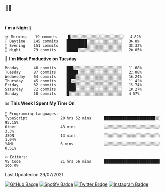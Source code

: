 ### 🤙🍺

<!-- <a href="https://github-readme-stats.vercel.app/api?username=hzak2xx&count_private=true&show_icons=true&theme=dracula">
  <img align="center" src="https://github-readme-stats.vercel.app/api?username=hzak2xx&count_private=true&show_icons=true&theme=dracula" />
</a>
</br> -->
</br>

<!--START_SECTION:waka-->
**I'm a Night 🦉** 

```text
🌞 Morning    19 commits     █░░░░░░░░░░░░░░░░░░░░░░░░   4.82% 
🌆 Daytime    145 commits    █████████░░░░░░░░░░░░░░░░   36.8% 
🌃 Evening    151 commits    █████████░░░░░░░░░░░░░░░░   38.32% 
🌙 Night      79 commits     █████░░░░░░░░░░░░░░░░░░░░   20.05%

```
📅 **I'm Most Productive on Tuesday** 

```text
Monday       46 commits     ███░░░░░░░░░░░░░░░░░░░░░░   11.68% 
Tuesday      87 commits     █████░░░░░░░░░░░░░░░░░░░░   22.08% 
Wednesday    64 commits     ████░░░░░░░░░░░░░░░░░░░░░   16.24% 
Thursday     45 commits     ██░░░░░░░░░░░░░░░░░░░░░░░   11.42% 
Friday       62 commits     ████░░░░░░░░░░░░░░░░░░░░░   15.74% 
Saturday     72 commits     ████░░░░░░░░░░░░░░░░░░░░░   18.27% 
Sunday       18 commits     █░░░░░░░░░░░░░░░░░░░░░░░░   4.57%

```


📊 **This Week I Spent My Time On** 

```text
💬 Programming Languages: 
TypeScript               20 hrs 52 mins      ███████████████████████░░   95.15% 
Other                    43 mins             ░░░░░░░░░░░░░░░░░░░░░░░░░   3.3% 
JSON                     13 mins             ░░░░░░░░░░░░░░░░░░░░░░░░░   1.04% 
YAML                     6 mins              ░░░░░░░░░░░░░░░░░░░░░░░░░   0.51%

🔥 Editors: 
VS Code                  21 hrs 56 mins      █████████████████████████   100.0%

```


 Last Updated on 29/07/2021
<!--END_SECTION:waka-->

[![GitHub Badge](https://img.shields.io/badge/GitHub-100000?style=for-the-badge&logo=github&logoColor=white)](https://github.com/hzak2xx)
[![Spotify Badge](https://img.shields.io/badge/Spotify-1ED760?&style=for-the-badge&logo=spotify&logoColor=white)](https://open.spotify.com/user/uf90s6sbbh75a1mt44clkhkvf)
[![Twitter Badge](https://img.shields.io/badge/Twitter-1DA1F2?style=for-the-badge&logo=twitter&logoColor=white)](https://twitter.com/hzak2xx)
[![Instagram Badge](https://img.shields.io/badge/Instagram-E4405F?style=for-the-badge&logo=instagram&logoColor=white)](https://www.instagram.com/hzak2xx/)
